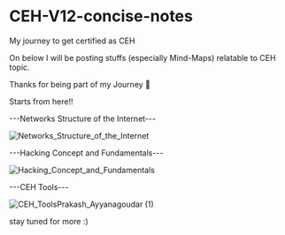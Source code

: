 # CEH-V12-concise-notes
My journey to get certified as CEH 

On below I will be posting stuffs (especially Mind-Maps) relatable to CEH topic.

Thanks for being part of my Journey 🙌

Starts from here!!

---Networks Structure of the Internet---

![Networks_Structure_of_the_Internet](https://github.com/prakash-p-a/CEH-V12-Theory-Practical/assets/82727250/8a17721c-096e-449c-8779-b74210974410)


---Hacking Concept and Fundamentals---

![Hacking_Concept_and_Fundamentals](https://github.com/prakash-p-a/CEH-V12-Theory-Practical/assets/82727250/16a01888-4e10-4707-89ef-156e571b1dc3)

---CEH Tools---

![CEH_ToolsPrakash_Ayyanagoudar (1)](https://github.com/prakash-p-a/CEH-V12-Theory-Practical/assets/82727250/485e0129-aca6-455a-b5e8-6fb9559d4126)


stay tuned for more :)
